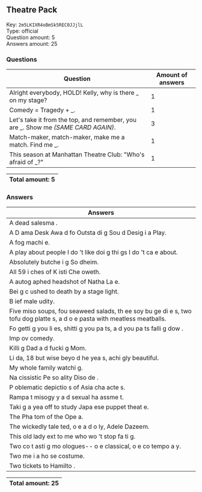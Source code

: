## Theatre Pack
Key: `2m5LKIXR4oBmSk5REC0JJjlL`  
Type: official  
Question amount: 5  
Answers amount: 25
### Questions
| Question | Amount of answers |
|---|---|
| Alright everybody, HOLD! Kelly, why is there _ on my stage? | 1 |
| Comedy = Tragedy + _. | 1 |
| Let's take it from the top, and remember, you are _. Show me  _(SAME CARD AGAIN)_. | 3 |
| Match-maker, match-maker, make me a match. Find me _. | 1 |
| This season at Manhattan Theatre Club: "Who's afraid of _?" | 1 |

|Total amount: 5|
|---|

### Answers
| Answers |
|---|
| A dead salesma . |
| A D ama Desk Awa d fo  Outsta di g Sou d Desig  i  a Play. |
| A fog machi e. |
| A play about people I do 't like doi g thi gs I do 't ca e about. |
| Absolutely butche i g So dheim. |
| All 59 i ches of K isti  Che oweth. |
| A  autog aphed headshot of Natha  La e. |
| Bei g c ushed to death by a stage light. |
| B ief male  udity. |
| Five miso soups, fou  seaweed salads, th ee soy bu ge  di e s, two tofu dog platte s, a d o e pasta with meatless meatballs. |
| Fo getti g you  li es, shitti g you  pa ts, a d you  pa ts falli g dow . |
| Imp ov comedy. |
| Killi g Dad a d fucki g Mom. |
| Li da, 18 but wise beyo d he  yea s, achi gly beautiful. |
| My whole family watchi g. |
| Na cissistic Pe so ality Diso de . |
| P oblematic depictio s of Asia  cha acte s. |
| Rampa t misogy y a d sexual ha assme t. |
| Taki g a yea  off to study Japa ese puppet theat e. |
| The Pha tom of the Ope a. |
| The wickedly tale ted, o e a d o ly, Adele Dazeem. |
| This old lady  ext to me who wo 't stop fa ti g. |
| Two co t asti g mo ologues-- o e classical, o e co tempo a y. |
| Two me  i  a ho se costume. |
| Two tickets to Hamilto . |

|Total amount: 25|
|---|